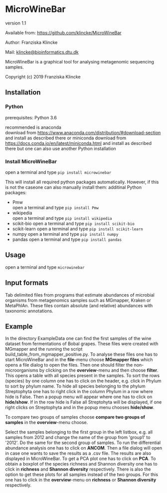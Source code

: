 # MicroWineBar

version 1.1

Available from: https://github.com/klincke/MicroWineBar

Author: Franziska Klincke

Mail: klincke@bioinformatics.dtu.dk

MicroWineBar is a graphical tool for analysing metagenomic sequencing samples. 

Copyright (c) 2019 Franziska Klincke


## Installation

### Python 

prerequisites:	Python 3.6

recommended is anaconda    
    download from https://www.anaconda.com/distribution/#download-section and install as described there
or miniconda 
	download from https://docs.conda.io/en/latest/miniconda.html and install as described there
but one can also use another Python installation

### Install MicroWineBar
open a terminal and type
	`pip install microwinebar`

This will install all required python packages automatically. However, if this is not the caseone can also manually install them: 
additinal Python packages:
* Pmw     
	open a terminal and type
    	`pip install Pmw`
* wikipedia   
    open a terminal and type
        `pip install wikipedia`
* scikit-bio
    open a terminal and type
        `pip install scikit-bio`
* scikit-learn 
	open a terminal and type
		`pip install scikit-learn`
* numpy
	open a terminal and type
		`pip install numpy`
* pandas
	open a terminal and type
		`pip install pandas`


## Usage

open a terminal and type `microwinebar` 


## Input formats

Tab delimited files from programs that estimate abundances of microbial organisms from metagenomics samples such as MGmapper, Kraken or MetaPhlAn. These files contain absolute (and relative) abundances with taxonomic annotations. 



## Example

In the directory ExampleData one can find the first samples of the wine dataset from fermentations of Bobal grapes. These files were created with MGmapper and the running the script build_table_from_mgmapper_positive.py. 
To analyse these files one has to start MicroWineBar and in the **file**-menu choose **MGmapper files** which opens a file dialog to open the files. 
Then one should filter the non-microorganisms by clicking on the **overview**-menu and then choose **filter**. This opens a table with all species present in the samples. To sort the rows (species) by one column one has to click on the header, e.g. click in Phylum to sort by phylum name. To hide all species belonging to the phylum Streptophyta one has to right click in the column Phylum in a row where hide is False. Then a popup menu will appear where one has to click on **hide/show**. If  in the row hide is False all Streptohyta will be displayed, if one right clicks on Streptophyta and in the popup menu chooses **hide/show**. 

To compare two groups of samples choose **compare two groups of samples** in the **overview**-menu choose. 

Select the samples belonging to the first group in the left listbox, e.g. all samples from 2012 and change the name of the group from 'group1' to '2012'. Do the same for the second group of samples. 
To run the differential abundance analysis one has to click on **ANCOM**. Then a file dialog will open in case one wants to save the results as a .csv file. The results are also displayed in MicroWineBar. 
To get a PCA plot one has to click on **PCA**. 
To obtain a boxplot of the species richness and Shannon diversity one has to click in **richness** and **Shannon diversity** respectively. There is also the option to get these plots for all samples instead of the two groups. For this one has to click in the **overview**-menu on **richness** or **Shannon diversity** respectively. 
